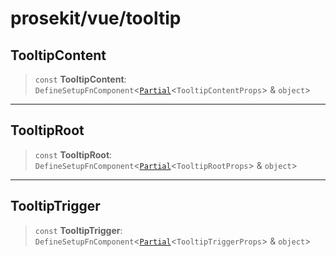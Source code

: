 # prosekit/vue/tooltip

<a id="TooltipContent" name="TooltipContent"></a>

## TooltipContent

> `const` **TooltipContent**: `DefineSetupFnComponent`\<[`Partial`](https://www.typescriptlang.org/docs/handbook/utility-types.html#partialtype)\<`TooltipContentProps`\> & `object`\>

***

<a id="TooltipRoot" name="TooltipRoot"></a>

## TooltipRoot

> `const` **TooltipRoot**: `DefineSetupFnComponent`\<[`Partial`](https://www.typescriptlang.org/docs/handbook/utility-types.html#partialtype)\<`TooltipRootProps`\> & `object`\>

***

<a id="TooltipTrigger" name="TooltipTrigger"></a>

## TooltipTrigger

> `const` **TooltipTrigger**: `DefineSetupFnComponent`\<[`Partial`](https://www.typescriptlang.org/docs/handbook/utility-types.html#partialtype)\<`TooltipTriggerProps`\> & `object`\>

